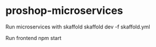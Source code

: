 # proshop-microservices

Run microservices with skaffold
skaffold dev -f skaffold.yml

Run frontend
npm start
